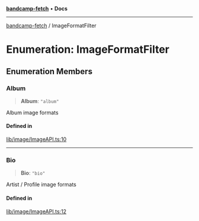 [**bandcamp-fetch**](../README.md) • **Docs**

***

[bandcamp-fetch](../README.md) / ImageFormatFilter

# Enumeration: ImageFormatFilter

## Enumeration Members

### Album

> **Album**: `"album"`

Album image formats

#### Defined in

[lib/image/ImageAPI.ts:10](https://github.com/patrickkfkan/bandcamp-fetch/blob/be622bf87b8ac66e98b356306b6a650b7972970c/src/lib/image/ImageAPI.ts#L10)

***

### Bio

> **Bio**: `"bio"`

Artist / Profile image formats

#### Defined in

[lib/image/ImageAPI.ts:12](https://github.com/patrickkfkan/bandcamp-fetch/blob/be622bf87b8ac66e98b356306b6a650b7972970c/src/lib/image/ImageAPI.ts#L12)
